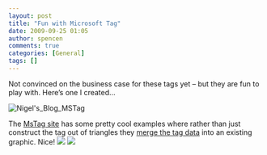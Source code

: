 ```yaml
---
layout: post
title: "Fun with Microsoft Tag"
date: 2009-09-25 01:05
author: spencen
comments: true
categories: [General]
tags: []
---
```



Not convinced on the business case for these tags yet – but they are fun to play with. Here’s one I created…
  

![Nigel&#39;s_Blog_MSTag](/images/Nigel "Nigel&#39;s_Blog_MSTag") 
  

The [MsTag site](http://www.microsoft.com/tag/) has some pretty cool examples where rather than just construct the tag out of triangles they [merge the tag data](http://www.microsoft.com/tag/content/overview/CustomTags.aspx) into an existing graphic. Nice!
 ![](http://www.microsoft.com/tag/images/BalloonTag.jpg) ![](http://www.microsoft.com/tag/images/JellyBeanTag.jpg)

